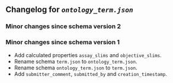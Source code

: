 ## Changelog for *`ontology_term.json`*

### Minor changes since schema version 2


### Minor changes since schema version 1

* Add calculated properties `assay_slims` and `objective_slims`.
* Rename schema `term.json` to `ontology_term.json`.
* Rename schema `ontology_term.json` to `term.json`.
* Add `submitter_comment`, `submitted_by` and `creation_timestamp`.
